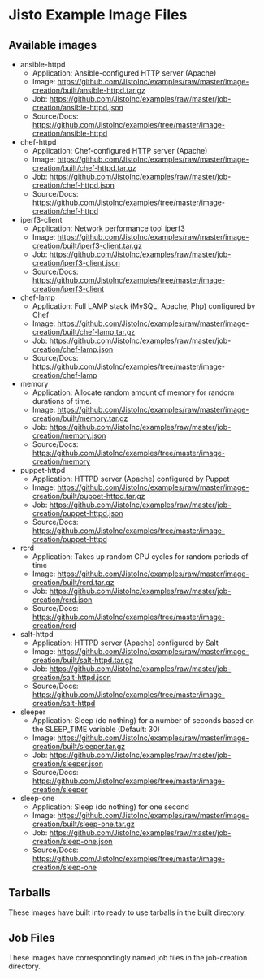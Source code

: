 # Jisto Example Image Files

## Available images
* ansible-httpd
  - Application: Ansible-configured HTTP server (Apache)
  - Image: https://github.com/JistoInc/examples/raw/master/image-creation/built/ansible-httpd.tar.gz
  - Job: https://github.com/JistoInc/examples/raw/master/job-creation/ansible-httpd.json
  - Source/Docs: https://github.com/JistoInc/examples/tree/master/image-creation/ansible-httpd
* chef-httpd
  - Application: Chef-configured HTTP server (Apache)
  - Image: https://github.com/JistoInc/examples/raw/master/image-creation/built/chef-httpd.tar.gz
  - Job: https://github.com/JistoInc/examples/raw/master/job-creation/chef-httpd.json
  - Source/Docs: https://github.com/JistoInc/examples/tree/master/image-creation/chef-httpd
* iperf3-client
  - Application: Network performance tool iperf3
  - Image: https://github.com/JistoInc/examples/raw/master/image-creation/built/iperf3-client.tar.gz
  - Job: https://github.com/JistoInc/examples/raw/master/job-creation/iperf3-client.json
  - Source/Docs: https://github.com/JistoInc/examples/tree/master/image-creation/iperf3-client
* chef-lamp
  - Application: Full LAMP stack (MySQL, Apache, Php) configured by Chef
  - Image: https://github.com/JistoInc/examples/raw/master/image-creation/built/chef-lamp.tar.gz
  - Job: https://github.com/JistoInc/examples/raw/master/job-creation/chef-lamp.json
  - Source/Docs: https://github.com/JistoInc/examples/tree/master/image-creation/chef-lamp
* memory
  - Application: Allocate random amount of memory for random durations of time.
  - Image: https://github.com/JistoInc/examples/raw/master/image-creation/built/memory.tar.gz
  - Job: https://github.com/JistoInc/examples/raw/master/job-creation/memory.json
  - Source/Docs: https://github.com/JistoInc/examples/tree/master/image-creation/memory
* puppet-httpd
  - Application: HTTPD server (Apache) configured by Puppet
  - Image: https://github.com/JistoInc/examples/raw/master/image-creation/built/puppet-httpd.tar.gz
  - Job: https://github.com/JistoInc/examples/raw/master/job-creation/puppet-httpd.json
  - Source/Docs: https://github.com/JistoInc/examples/tree/master/image-creation/puppet-httpd
* rcrd
  - Application: Takes up random CPU cycles for random periods of time
  - Image: https://github.com/JistoInc/examples/raw/master/image-creation/built/rcrd.tar.gz
  - Job: https://github.com/JistoInc/examples/raw/master/job-creation/rcrd.json
  - Source/Docs: https://github.com/JistoInc/examples/tree/master/image-creation/rcrd
* salt-httpd
  - Application: HTTPD server (Apache) configured by Salt
  - Image: https://github.com/JistoInc/examples/raw/master/image-creation/built/salt-httpd.tar.gz
  - Job: https://github.com/JistoInc/examples/raw/master/job-creation/salt-httpd.json
  - Source/Docs: https://github.com/JistoInc/examples/tree/master/image-creation/salt-httpd
* sleeper
  - Application: Sleep (do nothing) for a number of seconds based on the SLEEP_TIME variable (Default: 30)
  - Image: https://github.com/JistoInc/examples/raw/master/image-creation/built/sleeper.tar.gz
  - Job: https://github.com/JistoInc/examples/raw/master/job-creation/sleeper.json
  - Source/Docs: https://github.com/JistoInc/examples/tree/master/image-creation/sleeper
* sleep-one
  - Application: Sleep (do nothing) for one second
  - Image: https://github.com/JistoInc/examples/raw/master/image-creation/built/sleep-one.tar.gz
  - Job: https://github.com/JistoInc/examples/raw/master/job-creation/sleep-one.json
  - Source/Docs: https://github.com/JistoInc/examples/tree/master/image-creation/sleep-one

## Tarballs

These images have built into ready to use tarballs in the built directory.

## Job Files

These images have correspondingly named job files in the job-creation directory.
